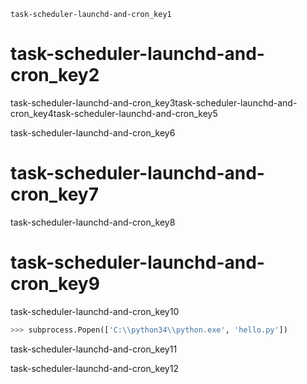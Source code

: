 ```ngMeta
task-scheduler-launchd-and-cron_key1
```
# task-scheduler-launchd-and-cron_key2
task-scheduler-launchd-and-cron_key3task-scheduler-launchd-and-cron_key4task-scheduler-launchd-and-cron_key5

task-scheduler-launchd-and-cron_key6

# task-scheduler-launchd-and-cron_key7
task-scheduler-launchd-and-cron_key8

# task-scheduler-launchd-and-cron_key9
task-scheduler-launchd-and-cron_key10

```python
>>> subprocess.Popen(['C:\\python34\\python.exe', 'hello.py'])
```
task-scheduler-launchd-and-cron_key11

task-scheduler-launchd-and-cron_key12